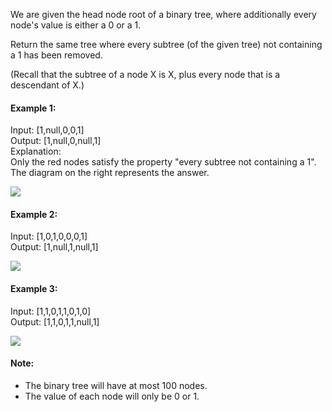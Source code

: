 We are given the head node root of a binary tree, where additionally every node's value is either a 0 or a 1.

Return the same tree where every subtree (of the given tree) not containing a 1 has been removed.

(Recall that the subtree of a node X is X, plus every node that is a descendant of X.)

#### Example 1:
Input: [1,null,0,0,1]  
Output: [1,null,0,null,1]  
Explanation:  
Only the red nodes satisfy the property "every subtree not containing a 1".  
The diagram on the right represents the answer.

![](https://s3-lc-upload.s3.amazonaws.com/uploads/2018/04/06/1028_2.png)

#### Example 2:
Input: [1,0,1,0,0,0,1]  
Output: [1,null,1,null,1]

![](https://s3-lc-upload.s3.amazonaws.com/uploads/2018/04/06/1028_1.png)

#### Example 3:
Input: [1,1,0,1,1,0,1,0]  
Output: [1,1,0,1,1,null,1]

![](https://s3-lc-upload.s3.amazonaws.com/uploads/2018/04/05/1028.png)

#### Note:
* The binary tree will have at most 100 nodes.
* The value of each node will only be 0 or 1.
